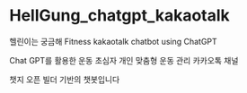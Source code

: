 # HellGung_chatgpt_kakaotalk
헬린이는 궁금해 Fitness kakaotalk chatbot using ChatGPT


Chat GPT를 활용한
운동 초심자 개인 맞춤형 
운동 관리 카카오톡 채널 


챗지 오픈 빌더 기반의 챗봇입니다
